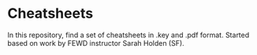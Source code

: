 # Cheatsheets

In this repository, find a set of cheatsheets in .key and .pdf format. Started based on work by FEWD instructor Sarah Holden (SF).
